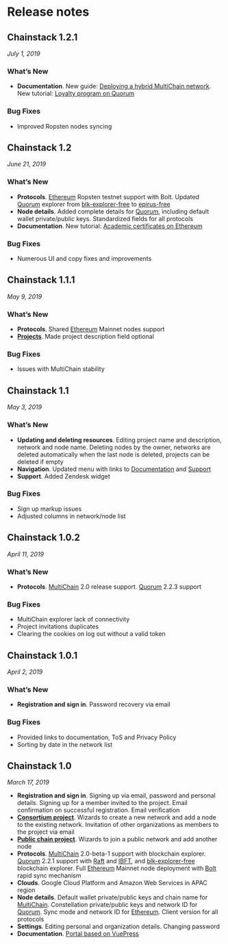 # Release notes

## Chainstack 1.2.1

*July 1, 2019*

### What’s New
* **Documentation**. New guide: [Deploying a hybrid MultiChain network](/operations/multichain/deploying-a-hybrid-network). New tutorial: [Loyalty program on Quorum](/tutorials/loyalty-program-on-quorum)

### Bug Fixes
* Improved Ropsten nodes syncing

## Chainstack 1.2

*June 21, 2019*

### What’s New
* **Protocols**. [Ethereum](/blockchains/ethereum) Ropsten testnet support with Bolt. Updated [Quorum](/blockchains/quorum) explorer from [blk-explorer-free](https://github.com/blk-io/blk-explorer-free) to [epirus-free](https://github.com/blk-io/epirus-free)
* **Node details**. Added complete details for [Quorum](/blockchains/quorum), including default wallet private/public keys. Standardized fields for all protocols
* **Documentation**. New tutorial: [Academic certificates on Ethereum](/tutorials/academic-certificates-on-ethereum)

### Bug Fixes
* Numerous UI and copy fixes and improvements

## Chainstack 1.1.1

*May 9, 2019*

### What’s New
* **Protocols**. Shared [Ethereum](/blockchains/ethereum) Mainnet nodes support
* [**Projects**](/glossary/project). Made project description field optional

### Bug Fixes
* Issues with MultiChain stability
 
## Chainstack 1.1

*May 3, 2019*

### What’s New
* **Updating and deleting resources**. Editing project name and description, network and node name. Deleting nodes by the owner, networks are deleted automatically when the last node is deleted, projects can be deleted if empty
* **Navigation**. Updated menu with links to [Documentation](../) and [Support](https://support.chainstack.com)
* **Support**. Added Zendesk widget

### Bug Fixes
* Sign up markup issues
* Adjusted columns in network/node list
 
## Chainstack 1.0.2

*April 11, 2019*

### What’s New
* **Protocols**. [MultiChain](/blockchains/multichain) 2.0 release support. [Quorum](/blockchains/quorum) 2.2.3 support

### Bug Fixes
* MultiChain explorer lack of connectivity
* Project invitations duplicates
* Clearing the cookies on log out without a valid token
 
## Chainstack 1.0.1

*April 2, 2019*

### What’s New
* **Registration and sign in**. Password recovery via email

### Bug Fixes
* Provided links to documentation, ToS and Privacy Policy
* Sorting by date in the network list
 
## Chainstack 1.0

*March 17, 2019*

* **Registration and sign in**. Signing up via email, password and personal details. Signing up for a member invited to the project. Email confirmation on successful registration. Email verification
* [**Consortium project**](/glossary/consortium-project). Wizards to create a new network and add a node to the existing network. Invitation of other organizations as members to the project via email
* [**Public chain project**](/glossary/public-chain-project). Wizards to join a public network and add another node
* **Protocols**. [MultiChain](/blockchains/multichain) 2.0-beta-1 support with blockchain explorer. [Quorum](/blockchains/quorum) 2.2.1 support with [Raft](/blockchains/quorum#raft) and [IBFT](/blockchains/quorum#istanbul-byzantine-fault-tolerance), and [blk-explorer-free](https://github.com/blk-io/blk-explorer-free) blockchain explorer. Full [Ethereum](/blockchains/ethereum) Mainnet node deployment with [Bolt](/glossary/bolt) rapid sync mechanism
* **Clouds**. Google Cloud Platform and Amazon Web Services in APAC region
* **Node details**. Default wallet private/public keys and chain name for [MultiChain](/blockchains/multichain). Constellation private/public keys and network ID for [Quorum](/blockchains/quorum). Sync mode and network ID for [Ethereum](/blockchains/ethereum). Client version for all protocols
* **Settings**. Editing personal and organization details. Changing password
* **Documentation**. [Portal based on VuePress](../)